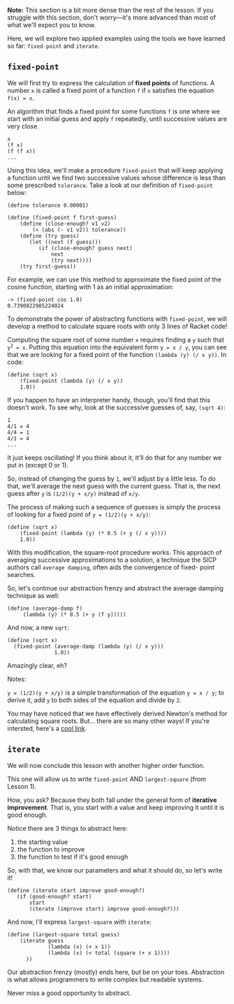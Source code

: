 **Note:** This section is a bit more dense than the rest of the lesson. If you struggle with this section, don't worry&mdash;it's more advanced than most of what we'll expect you to know.

Here, we will explore two applied examples using the tools we have learned so
far: `fixed-point` and `iterate`.

## `fixed-point`

We will first try to express the calculation of **fixed points**
of functions. A number `x` is called a fixed point of a function `f` if `x`
satisfies the equation `f(x) = x`.

An algorithm that finds a fixed point for some functions `f` is one where we start with an initial guess and apply `f` repeatedly, until successive values are very close.

    
    x  
    (f x)  
    (f (f x))  
    ...

Using this idea, we'll make a procedure `fixed-point` that will keep applying a
function until we find two successive values whose difference is less than
some prescribed `tolerance`. Take a look at our definition of `fixed-point` below:


    (define tolerance 0.00001)
    
    (define (fixed-point f first-guess)
        (define (close-enough? v1 v2)
            (< (abs (- v1 v2)) tolerance))
        (define (try guess)
           (let ((next (f guess)))
              (if (close-enough? guess next)
                  next
                  (try next))))
        (try first-guess))

For example, we can use this method to approximate the fixed point of the
cosine function, starting with 1 as an initial approximation:

    -> (fixed-point cos 1.0)
    0.7390822985224024

To demonstrate the power of abstracting functions with `fixed-point`, we will
develop a method to calculate square roots with only 3 lines of Racket code!

Computing the square root of some number `x` requires finding a `y` such that
<code>y<sup>2</sup> = x</code>. Putting this equation into the equivalent form `y = x / y`, you can see that we are looking for a fixed point of the function `(lambda (y) (/ x y))`. In code:


    (define (sqrt x)
        (fixed-point (lambda (y) (/ x y))
        1.0))

If you happen to have an interpreter handy, though, you'll find that this
doesn't work. To see why, look at the successive guesses of, say, `(sqrt 4)`:

```
1
4/1 = 4
4/4 = 1
4/1 = 4
...
```

It just keeps oscillating! If you think about it, it'll do that for any
number we put in (except 0 or 1).

So, instead of changing the guess by `1`, we'll adjust by a little less. To
do that, we'll average the next guess with the current guess. That is, the
next guess after `y` is `(1/2)(y + x/y)` instead of `x/y`.

The process of making such a sequence of guesses is simply the process of
looking for a fixed point of `y = (1/2)(y + x/y)`:


    (define (sqrt x)
        (fixed-point (lambda (y) (* 0.5 (+ y (/ x y))))
        1.0))

With this modification, the square-root procedure works.  This approach of
averaging successive approximations to a solution, a technique the SICP
authors call `average damping`, often aids the convergence of fixed-
point searches.

So, let's continue our abstraction frenzy and abstract the average damping
technique as well:

    
    (define (average-damp f)  
         (lambda (y) (* 0.5 (+ y (f y)))))

And now, a new `sqrt`:

    
    (define (sqrt x)  
      (fixed-point (average-damp (lambda (y) (/ x y)))  
                   1.0))

Amazingly clear, eh?

Notes:

`y = (1/2)(y + x/y)` is a simple transformation of the equation `y =
x / y`; to derive it, add `y` to both sides of the equation and divide by `2`.

You may have noticed that we have effectively derived Newton's method for
calculating square roots. But... there are so many other ways! If you're
intersted, here's a [cool link](http://en.wikipedia.org/wiki/Methods_of_computing_square_roots).

## `iterate`

We will now conclude this lesson with another higher order function.

This one will allow us to write `fixed-point` AND `largest-square` (from Lesson 1).

How, you ask? Because they both fall under the general form of **iterative
improvement**. That is, you start with a value and keep improving it until it
is good enough.

Notice there are 3 things to abstract here:

  1. the starting value
  2. the function to improve
  3. the function to test if it's good enough

So, with that, we know our parameters and what it should do, so let's write
it!

    
    (define (iterate start improve good-enough?)  
       (if (good-enough? start)  
           start  
           (iterate (improve start) improve good-enough?)))

And now, I'll express `largest-square` with `iterate`:

    
    (define (largest-square total guess)  
        (iterate guess   
                 (lambda (x) (+ x 1))  
                 (lambda (x) (< total (square (+ x 1))))  
          ))

Our abstraction frenzy (mostly) ends here, but be on your toes. Abstraction is
what allows programmers to write complex but readable systems.

Never miss a good opportunity to abstract.
